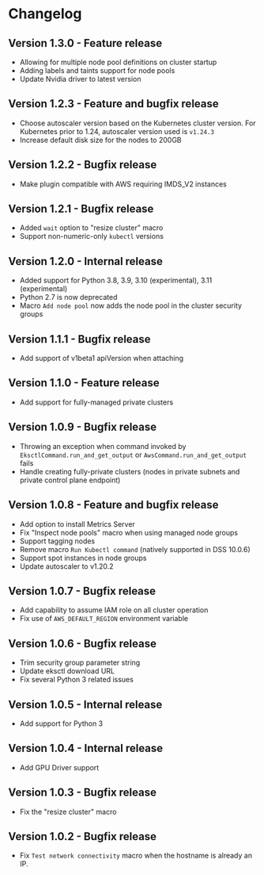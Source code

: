 # Changelog

## Version 1.3.0 - Feature release
- Allowing for multiple node pool definitions on cluster startup
- Adding labels and taints support for node pools
- Update Nvidia driver to latest version

## Version 1.2.3 - Feature and bugfix release
- Choose autoscaler version based on the Kubernetes cluster version. For Kubernetes prior to 1.24, autoscaler version used is `v1.24.3`
- Increase default disk size for the nodes to 200GB

## Version 1.2.2 - Bugfix release
- Make plugin compatible with AWS requiring IMDS_V2 instances

## Version 1.2.1 - Bugfix release
- Added `wait` option to "resize cluster" macro
- Support non-numeric-only `kubectl` versions

## Version 1.2.0 - Internal release
- Added support for Python 3.8, 3.9, 3.10 (experimental), 3.11 (experimental)
- Python 2.7 is now deprecated
- Macro `Add node pool` now adds the node pool in the cluster security groups

## Version 1.1.1 - Bugfix release
- Add support of v1beta1 apiVersion when attaching

## Version 1.1.0 - Feature release
- Add support for fully-managed private clusters

## Version 1.0.9 - Bugfix release
- Throwing an exception when command invoked by `EksctlCommand.run_and_get_output` or `AwsCommand.run_and_get_output` fails
- Handle creating fully-private clusters (nodes in private subnets and private control plane endpoint)

## Version 1.0.8 - Feature and bugfix release
- Add option to install Metrics Server
- Fix "Inspect node pools" macro when using managed node groups
- Support tagging nodes
- Remove macro `Run Kubectl command` (natively supported in DSS 10.0.6)
- Support spot instances in node groups
- Update autoscaler to v1.20.2

## Version 1.0.7 - Bugfix release
- Add capability to assume IAM role on all cluster operation
- Fix use of `AWS_DEFAULT_REGION` environment variable

## Version 1.0.6 - Bugfix release
- Trim security group parameter string
- Update eksctl download URL
- Fix several Python 3 related issues

## Version 1.0.5 - Internal release
- Add support for Python 3

## Version 1.0.4 - Internal release
- Add GPU Driver support

## Version 1.0.3 - Bugfix release
- Fix the "resize cluster" macro

## Version 1.0.2 - Bugfix release
- Fix `Test network connectivity` macro when the hostname is already an IP.
